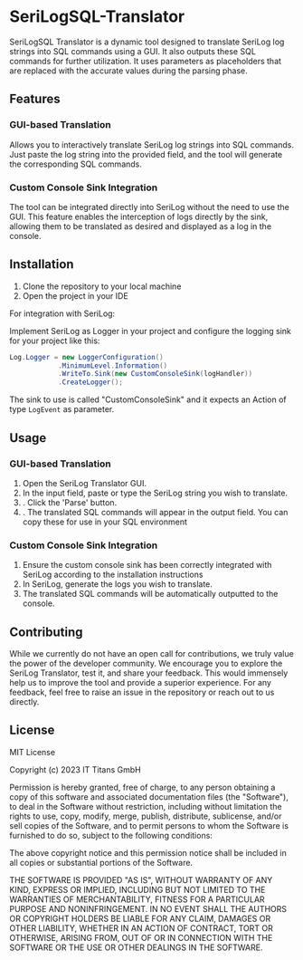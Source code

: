 # SeriLogSQL-Translator

SeriLogSQL Translator is a dynamic tool designed to translate SeriLog log strings into SQL commands using a GUI. It also outputs these SQL commands for further utilization. It uses parameters as placeholders that are replaced with the accurate values during the parsing phase.

## Features

### GUI-based Translation
Allows you to interactively translate SeriLog log strings into SQL commands. Just paste the log string into the provided field, and the tool will generate the corresponding SQL commands. 

### Custom Console Sink Integration
The tool can be integrated directly into SeriLog without the need to use the GUI. This feature enables the interception of logs directly by the sink, allowing them to be translated as desired and displayed as a log in the console.

## Installation

<ol>
	<li>Clone the repository to your local machine</li>
 	<li>Open the project in your IDE</li>
</ol>

For integration with SeriLog:

Implement SeriLog as Logger in your project and configure the logging sink for your project like this:


```csharp
Log.Logger = new LoggerConfiguration()
            .MinimumLevel.Information()
            .WriteTo.Sink(new CustomConsoleSink(logHandler))
            .CreateLogger();
```		
   The sink to use is called "CustomConsoleSink" and it expects an Action of type ```LogEvent``` as parameter.

## Usage

### GUI-based Translation

<ol> 
<li>Open the SeriLog Translator GUI.</li>
<li>In the input field, paste or type the SeriLog string you wish to translate.</li>
<li>. Click the 'Parse' button.</li>
<li>. The translated SQL commands will appear in the output field. You can copy these for use in your SQL environment</li></ol>

### Custom Console Sink Integration

<ol>
<li>Ensure the custom console sink has been correctly integrated with SeriLog according to the installation instructions</li>
<li>In SeriLog, generate the logs you wish to translate.</li>
<li>The translated SQL commands will be automatically outputted to the console.</li>
</ol>

## Contributing

While we currently do not have an open call for contributions, we truly value the power of the developer community. We encourage you to explore the SeriLog Translator, test it, and share your feedback. This would immensely help us to improve the tool and provide a superior experience. For any feedback, feel free to raise an issue in the repository or reach out to us directly.

## License

MIT License

Copyright (c) 2023 IT Titans GmbH

Permission is hereby granted, free of charge, to any person obtaining a copy
of this software and associated documentation files (the "Software"), to deal
in the Software without restriction, including without limitation the rights
to use, copy, modify, merge, publish, distribute, sublicense, and/or sell
copies of the Software, and to permit persons to whom the Software is
furnished to do so, subject to the following conditions:

The above copyright notice and this permission notice shall be included in all
copies or substantial portions of the Software.

THE SOFTWARE IS PROVIDED "AS IS", WITHOUT WARRANTY OF ANY KIND, EXPRESS OR
IMPLIED, INCLUDING BUT NOT LIMITED TO THE WARRANTIES OF MERCHANTABILITY,
FITNESS FOR A PARTICULAR PURPOSE AND NONINFRINGEMENT. IN NO EVENT SHALL THE
AUTHORS OR COPYRIGHT HOLDERS BE LIABLE FOR ANY CLAIM, DAMAGES OR OTHER
LIABILITY, WHETHER IN AN ACTION OF CONTRACT, TORT OR OTHERWISE, ARISING FROM,
OUT OF OR IN CONNECTION WITH THE SOFTWARE OR THE USE OR OTHER DEALINGS IN THE
SOFTWARE.
